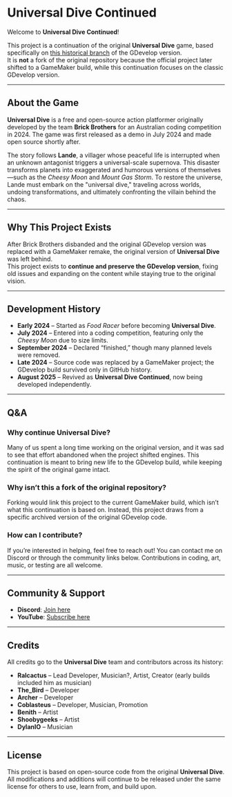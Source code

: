 # Universal Dive Continued

Welcome to **Universal Dive Continued**!  

This project is a continuation of the original **Universal Dive** game, based specifically on [this historical branch](https://github.com/lande519/universal-dive/commit/da4ac611a9caea8ac8ac7d4968cae67d6f74f3c1) of the GDevelop version.  
It is **not** a fork of the original repository because the official project later shifted to a GameMaker build, while this continuation focuses on the classic GDevelop version.

---

## About the Game
**Universal Dive** is a free and open-source action platformer originally developed by the team **Brick Brothers** for an Australian coding competition in 2024. The game was first released as a demo in July 2024 and made open source shortly after.  

The story follows **Lande**, a villager whose peaceful life is interrupted when an unknown antagonist triggers a universal-scale supernova. This disaster transforms planets into exaggerated and humorous versions of themselves—such as the *Cheesy Moon* and *Mount Gas Storm*. To restore the universe, Lande must embark on the "universal dive," traveling across worlds, undoing transformations, and ultimately confronting the villain behind the chaos.  

---

## Why This Project Exists
After Brick Brothers disbanded and the original GDevelop version was replaced with a GameMaker remake, the original version of **Universal Dive** was left behind.  
This project exists to **continue and preserve the GDevelop version**, fixing old issues and expanding on the content while staying true to the original vision.

---

## Development History
- **Early 2024** – Started as *Food Racer* before becoming **Universal Dive**.  
- **July 2024** – Entered into a coding competition, featuring only the *Cheesy Moon* due to size limits.  
- **September 2024** – Declared “finished,” though many planned levels were removed.  
- **Late 2024** – Source code was replaced by a GameMaker project; the GDevelop build survived only in GitHub history.  
- **August 2025** – Revived as **Universal Dive Continued**, now being developed independently.  

---

## Q&A

### Why continue Universal Dive?
Many of us spent a long time working on the original version, and it was sad to see that effort abandoned when the project shifted engines. This continuation is meant to bring new life to the GDevelop build, while keeping the spirit of the original game intact.  

### Why isn’t this a fork of the original repository?
Forking would link this project to the current GameMaker build, which isn’t what this continuation is based on. Instead, this project draws from a specific archived version of the original GDevelop code.  

### How can I contribute?
If you’re interested in helping, feel free to reach out! You can contact me on Discord or through the community links below. Contributions in coding, art, music, or testing are all welcome.  

---

## Community & Support
- **Discord**: [Join here](https://discord.gg/kMZvmd234Z)  
- **YouTube**: [Subscribe here](https://www.youtube.com/channel/UC-jKm8QMly7yAkb-atkG13g?sub_confirmation=1)  

---

## Credits
All credits go to the **Universal Dive** team and contributors across its history:

- **Ralcactus** – Lead Developer, Musician?, Artist, Creator (early builds included him as musician)  
- **The_Bird** – Developer  
- **Archer** – Developer  
- **Coblasteus** – Developer, Musician, Promotion  
- **Benith** – Artist  
- **Shoobygeeks** – Artist  
- **DylanIO** – Musician 

---

## License
This project is based on open-source code from the original **Universal Dive**. All modifications and additions will continue to be released under the same license for others to use, learn from, and build upon.
